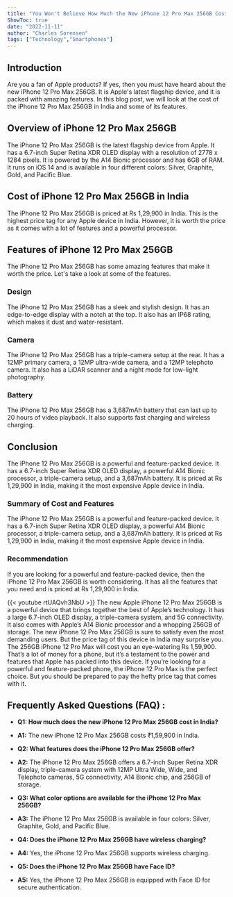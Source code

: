 ```yaml
---
title: "You Won't Believe How Much the New iPhone 12 Pro Max 256GB Costs in India!"
ShowToc: true 
date: "2022-11-11"
author: "Charles Sorensen" 
tags: ["Technology","Smartphones"]
---
```

## Introduction

Are you a fan of Apple products? If yes, then you must have heard about the new iPhone 12 Pro Max 256GB. It is Apple's latest flagship device, and it is packed with amazing features. In this blog post, we will look at the cost of the iPhone 12 Pro Max 256GB in India and some of its features.

## Overview of iPhone 12 Pro Max 256GB

The iPhone 12 Pro Max 256GB is the latest flagship device from Apple. It has a 6.7-inch Super Retina XDR OLED display with a resolution of 2778 x 1284 pixels. It is powered by the A14 Bionic processor and has 6GB of RAM. It runs on iOS 14 and is available in four different colors: Silver, Graphite, Gold, and Pacific Blue.

## Cost of iPhone 12 Pro Max 256GB in India

The iPhone 12 Pro Max 256GB is priced at Rs 1,29,900 in India. This is the highest price tag for any Apple device in India. However, it is worth the price as it comes with a lot of features and a powerful processor.

## Features of iPhone 12 Pro Max 256GB

The iPhone 12 Pro Max 256GB has some amazing features that make it worth the price. Let's take a look at some of the features.

### Design

The iPhone 12 Pro Max 256GB has a sleek and stylish design. It has an edge-to-edge display with a notch at the top. It also has an IP68 rating, which makes it dust and water-resistant.

### Camera

The iPhone 12 Pro Max 256GB has a triple-camera setup at the rear. It has a 12MP primary camera, a 12MP ultra-wide camera, and a 12MP telephoto camera. It also has a LiDAR scanner and a night mode for low-light photography.

### Battery

The iPhone 12 Pro Max 256GB has a 3,687mAh battery that can last up to 20 hours of video playback. It also supports fast charging and wireless charging.

## Conclusion

The iPhone 12 Pro Max 256GB is a powerful and feature-packed device. It has a 6.7-inch Super Retina XDR OLED display, a powerful A14 Bionic processor, a triple-camera setup, and a 3,687mAh battery. It is priced at Rs 1,29,900 in India, making it the most expensive Apple device in India.

### Summary of Cost and Features

The iPhone 12 Pro Max 256GB is a powerful and feature-packed device. It has a 6.7-inch Super Retina XDR OLED display, a powerful A14 Bionic processor, a triple-camera setup, and a 3,687mAh battery. It is priced at Rs 1,29,900 in India, making it the most expensive Apple device in India.

### Recommendation

If you are looking for a powerful and feature-packed device, then the iPhone 12 Pro Max 256GB is worth considering. It has all the features that you need and is priced at Rs 1,29,900 in India.

{{< youtube rtUAQvh3NbU >}} 
The new Apple iPhone 12 Pro Max 256GB is a powerful device that brings together the best of Apple’s technology. It has a large 6.7-inch OLED display, a triple-camera system, and 5G connectivity. It also comes with Apple’s A14 Bionic processor and a whopping 256GB of storage. The new iPhone 12 Pro Max 256GB is sure to satisfy even the most demanding users. But the price tag of this device in India may surprise you. The 256GB iPhone 12 Pro Max will cost you an eye-watering Rs 1,59,900. That’s a lot of money for a phone, but it’s a testament to the power and features that Apple has packed into this device. If you’re looking for a powerful and feature-packed phone, the iPhone 12 Pro Max is the perfect choice. But you should be prepared to pay the hefty price tag that comes with it.

## Frequently Asked Questions (FAQ) :
- **Q1: How much does the new iPhone 12 Pro Max 256GB cost in India?**
- **A1:** The new iPhone 12 Pro Max 256GB costs ₹1,59,900 in India.

- **Q2: What features does the iPhone 12 Pro Max 256GB offer?**
- **A2:** The iPhone 12 Pro Max 256GB offers a 6.7-inch Super Retina XDR display, triple-camera system with 12MP Ultra Wide, Wide, and Telephoto cameras, 5G connectivity, A14 Bionic chip, and 256GB of storage.

- **Q3: What color options are available for the iPhone 12 Pro Max 256GB?**
- **A3:** The iPhone 12 Pro Max 256GB is available in four colors: Silver, Graphite, Gold, and Pacific Blue.

- **Q4: Does the iPhone 12 Pro Max 256GB have wireless charging?**
- **A4:** Yes, the iPhone 12 Pro Max 256GB supports wireless charging.

- **Q5: Does the iPhone 12 Pro Max 256GB have Face ID?**
- **A5:** Yes, the iPhone 12 Pro Max 256GB is equipped with Face ID for secure authentication.



